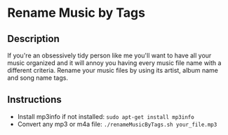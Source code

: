 # Rename Music by Tags

## Description

If you're an obsessively tidy person like me you'll want to have all your music organized and it will annoy you having every music file name with a different criteria. Rename your music files by using its artist, album name and song name tags.

## Instructions

* Install mp3info if not installed: `sudo apt-get install mp3info`
* Convert any mp3 or m4a file: `./renameMusicByTags.sh your_file.mp3`
